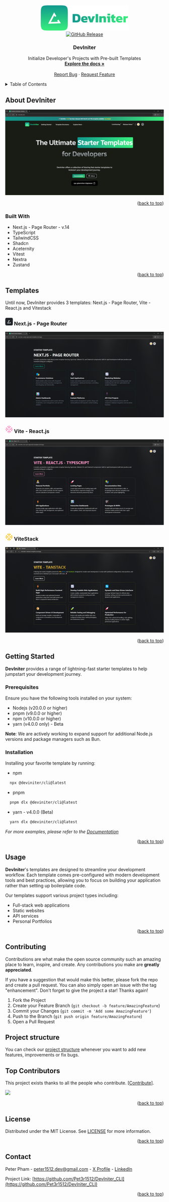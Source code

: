 <a id="readme-top"></a>

<!-- PROJECT LOGO -->
<br />
<div align="center">
  <a href="https://github.com/Pet3r1512/DevIniter">
    <img src="public/images/logos/FullLogo.png" alt="Logo" width="278.7" height="80">
  </a>

<div align="center"> <a href="https://github.com/Pet3r1512/DevIniter_CLI/releases">
    <img src="https://img.shields.io/github/v/release/Pet3r1512/DevIniter_CLI?style=flat" alt="GitHub Release">
  </a> </div>

<h3 align="center"><strong>DevIniter</strong></h3>

  <p align="center">
    Initialize Developer's Projects with Pre-built Templates
    <br />
    <a href="https://deviniter.site/docs/introduction"><strong>Explore the docs »</strong></a>
    <br />
    <br />
    <a href="https://github.com/Pet3r1512/DevIniter/issues/new?template=bug_report.md">Report Bug</a>
    ·
    <a href="https://github.com/Pet3r1512/DevIniter/issues/new?template=feature_request.md">Request Feature</a>
  </p>
</div>

<!-- TABLE OF CONTENTS -->
<details>
  <summary>Table of Contents</summary>
  <ol>
    <li>
      <a href="#about-the-project">About DevIniter</a>
      <ul>
        <li><a href="#built-with">Built With</a></li>
      </ul>
    </li>
    <li><a href="#templates">Templates</a></li>
    <li>
      <a href="#getting-started">Getting Started</a>
      <ul>
        <li><a href="#prerequisites">Prerequisites</a></li>
        <li><a href="#installation">Installation</a></li>
      </ul>
    </li>
    <li><a href="#usage">Usage</a></li>
    <li><a href="#license">License</a></li>
    <li><a href="#contact">Contact</a></li>
  </ol>
</details>

## About DevIniter

[![Product Name Screen Shot][product-screenshot]](https://deviniter.site/)

<p align="right">(<a href="#readme-top">back to top</a>)</p>

### Built With

- Next.js - Page Router - v.14
- TypeScript
- TailwindCSS
- Shadcn
- Aceternity
- Vitest
- Nextra
- Zustand

<p align="right">(<a href="#readme-top">back to top</a>)</p>

<!-- GETTING STARTED -->

## Templates

Until now, DevIniter provides 3 templates: Next.js - Page Router, Vite - React.js and Vitestack

### <img src="public/images/templates/nextjs-deviniter.png" alt="ViteLogo" height="24" width="24" > Next.js - Page Router

<a href="https://deviniter-nextjs-typescript-template.vercel.app/" target="_blank"><img src="public/images/templates/nextjs-dark.png" alt="Nextjs" ></a>

### <img src="public/images/templates/Vite_logo.png" alt="ViteLogo" height="24" width="24" > Vite - React.js

<a href="https://deviniter-vite-react-typescript-template.vercel.app/" target="_blank"><img src="public/images/templates/vite-dark.png" alt="Vite" ></a>

### <img src="public/images/templates/ViteStack.png" alt="ViteStack" height="24" width="24" > ViteStack

<a href="https://deviniter-vitestack-template.vercel.app/" target="_blank"><img src="public/images/templates/vitestack-dark.png" alt="Vitestack" ></a>

<p align="right">(<a href="#readme-top">back to top</a>)</p>

## Getting Started

<strong>DevIniter</strong> provides a range of lightning-fast starter templates to help jumpstart your development journey.

### Prerequisites

Ensure you have the following tools installed on your system:

- Nodejs (v20.0.0 or higher)
- pnpm (v9.0.0 or higher)
- npm (v10.0.0 or higher)
- yarn (v4.0.0 only) - Beta

<strong>Note</strong>: We are actively working to expand support for additional Node.js versions and package managers such as Bun.

### Installation

Installing your favorite template by running:

- npm

```bash
  npx @deviniter/cli@latest
```

- pnpm

```bash
  pnpm dlx @deviniter/cli@latest
```

- yarn - v4.0.0 (Beta)

```bash
  yarn dlx @deviniter/cli@latest
```

_For more examples, please refer to the [Documentation](https://www.deviniter.site/docs/introduction)_

<p align="right">(<a href="#readme-top">back to top</a>)</p>

## Usage

<strong>DevIniter</strong>'s templates are designed to streamline your development workflow. Each template comes pre-configured with modern development tools and best practices, allowing you to focus on building your application rather than setting up boilerplate code.

Our templates support various project types including:

- Full-stack web applications
- Static websites
- API services
- Personal Portfolios

<p align="right">(<a href="#readme-top">back to top</a>)</p>

<!-- CONTRIBUTING -->

## Contributing

Contributions are what make the open source community such an amazing place to learn, inspire, and create. Any contributions you make are **greatly appreciated**.

If you have a suggestion that would make this better, please fork the repo and create a pull request. You can also simply open an issue with the tag "enhancement".
Don't forget to give the project a star! Thanks again!

1. Fork the Project
2. Create your Feature Branch (`git checkout -b feature/AmazingFeature`)
3. Commit your Changes (`git commit -m 'Add some AmazingFeature'`)
4. Push to the Branch (`git push origin feature/AmazingFeature`)
5. Open a Pull Request

## Project structure

You can check our [project structure](PROJECT_STRUCTURE.md) whenever you want to add new features, improvements or fix bugs.

## Top Contributors

This project exists thanks to all the people who contribute. [[Contribute](CONTRIBUTING.md)].

<a href="https://github.com/Pet3r1512/DevIniter/graphs/contributors">
  <img src="https://contrib.rocks/image?repo=Pet3r1512/DevIniter" />
</a>

<p align="right">(<a href="#readme-top">back to top</a>)</p>

<!-- LICENSE -->

## License

Distributed under the MIT License. See [LICENSE](https://github.com/Pet3r1512/DevIniter/blob/master/LICENSE) for more information.

<p align="right">(<a href="#readme-top">back to top</a>)</p>

<!-- CONTACT -->

## Contact

Peter Pham - peter1512.dev@gmail.com - [X Profile](https://x.com/Thnh_Phng_) - [LinkedIn](https://www.linkedin.com/in/peter-pham-6b02a2229)

Project Link: [https://github.com/Pet3r1512/DevIniter_CLI](https://github.com/Pet3r1512/DevIniter_CLI)

<p align="right">(<a href="#readme-top">back to top</a>)</p>

<!-- MARKDOWN LINKS & IMAGES -->
<!-- https://www.markdownguide.org/basic-syntax/#reference-style-links -->

[contributors-shield]: https://img.shields.io/github/contributors/github_username/repo_name.svg?style=for-the-badge
[contributors-url]: https://github.com/github_username/repo_name/graphs/contributors
[forks-shield]: https://img.shields.io/github/forks/github_username/repo_name.svg?style=for-the-badge
[forks-url]: https://github.com/github_username/repo_name/network/members
[stars-shield]: https://img.shields.io/github/stars/github_username/repo_name.svg?style=for-the-badge
[stars-url]: https://github.com/github_username/repo_name/stargazers
[issues-shield]: https://img.shields.io/github/issues/github_username/repo_name.svg?style=for-the-badge
[issues-url]: https://github.com/github_username/repo_name/issues
[license-shield]: https://img.shields.io/github/license/github_username/repo_name.svg?style=for-the-badge
[license-url]: https://github.com/github_username/repo_name/blob/master/LICENSE.txt
[linkedin-shield]: https://img.shields.io/badge/-LinkedIn-black.svg?style=for-the-badge&logo=linkedin&colorB=555
[linkedin-url]: https://linkedin.com/in/linkedin_username
[product-screenshot]: public/images/screenshot/deviniter_screenshot.png
[Next.js]: https://img.shields.io/badge/next.js-000000?style=for-the-badge&logo=nextdotjs&logoColor=white
[Next-url]: https://nextjs.org/
[React.js]: https://img.shields.io/badge/React-20232A?style=for-the-badge&logo=react&logoColor=61DAFB
[React-url]: https://reactjs.org/
[TailwindCSS]: https://img.shields.io/badge/tailwindcss-%2338B2AC.svg?style=for-the-badge&logo=tailwind-css&logoColor=white
[Tailwind-url]: https://tailwindcss.com/
